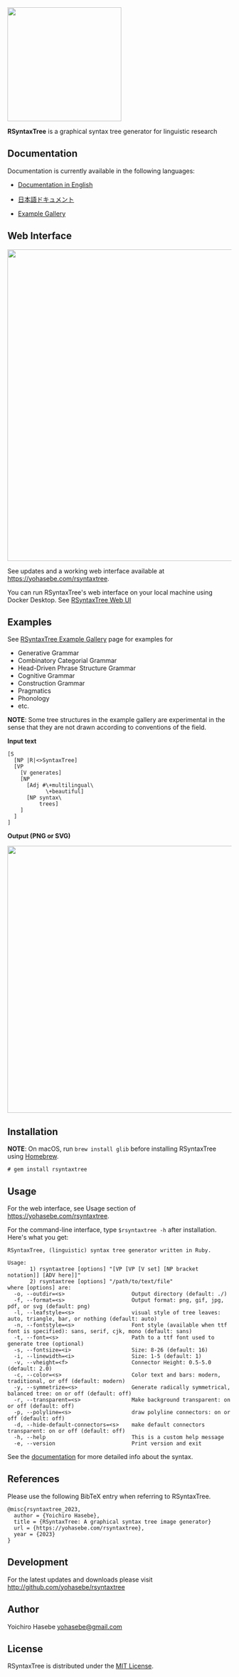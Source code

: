 <img src='https://github.com/yohasebe/rsyntaxtree/blob/master/img/rsyntaxtree.png?raw=true' style='width: 256px;' />

**RSyntaxTree** is a graphical syntax tree generator for linguistic research 

## Documentation

Documentation is currently available in the following languages:

- [Documentation in English](https://yohasebe.github.io/rsyntaxtree/documentation)
- [日本語ドキュメント](https://yohasebe.github.io/rsyntaxtree/documentation_ja)

- [Example Gallery](https://yohasebe.github.io/rsyntaxtree/examples)
## Web Interface

<img src='https://github.com/yohasebe/rsyntaxtree/blob/master/img/rsyntaxtree-web-screenshot.png?raw=true' width='700px'/>

See updates and a working web interface available at <https://yohasebe.com/rsyntaxtree>.

You can run RSyntaxTree's web interface on your local machine using Docker Desktop. See [RSyntaxTree Web UI](https://github.com/yohasebe/rsyntaxtree_web)

## Examples

See [RSyntaxTree Example Gallery](https://yohasebe.github.io/rsyntaxtree/examples) page for examples for

- Generative Grammar
- Combinatory Categorial Grammar
- Head-Driven Phrase Structure Grammar
- Cognitive Grammar
- Construction Grammar
- Pragmatics
- Phonology
- etc.

**NOTE**: Some tree structures in the example gallery are experimental in the sense that they are not drawn according to conventions of the field.

**Input text**

```text
[S
  [NP |R|<>SyntaxTree]
  [VP
    [V generates]
    [NP
      [Adj #\+multilingual\
            \+beautiful]
      [NP syntax\
          trees]
    ]
  ]
]
```

**Output (PNG or SVG)**

<img src='https://github.com/yohasebe/rsyntaxtree/blob/master/img/sample.png?raw=true' width='600' />

## Installation

**NOTE**: On macOS, run `brew install glib` before installing RSyntaxTree using [Homebrew](https://brew.sh/).

`# gem install rsyntaxtree`

## Usage

For the web interface, see Usage section of <https://yohasebe.com/rsyntaxtree>.

For the command-line interface, type `$rsyntaxtree -h` after installation. Here's what you get:

```text
RSyntaxTree, (linguistic) syntax tree generator written in Ruby.

Usage:
       1) rsyntaxtree [options] "[VP [VP [V set] [NP bracket notation]] [ADV here]]"
       2) rsyntaxtree [options] "/path/to/text/file"
where [options] are:
  -o, --outdir=<s>                     Output directory (default: ./)
  -f, --format=<s>                     Output format: png, gif, jpg, pdf, or svg (default: png)
  -l, --leafstyle=<s>                  visual style of tree leaves: auto, triangle, bar, or nothing (default: auto)
  -n, --fontstyle=<s>                  Font style (available when ttf font is specified): sans, serif, cjk, mono (default: sans)
  -t, --font=<s>                       Path to a ttf font used to generate tree (optional)
  -s, --fontsize=<i>                   Size: 8-26 (default: 16)
  -i, --linewidth=<i>                  Size: 1-5 (default: 1)
  -v, --vheight=<f>                    Connector Height: 0.5-5.0 (default: 2.0)
  -c, --color=<s>                      Color text and bars: modern, traditional, or off (default: modern)
  -y, --symmetrize=<s>                 Generate radically symmetrical, balanced tree: on or off (default: off)
  -r, --transparent=<s>                Make background transparent: on or off (default: off)
  -p, --polyline=<s>                   draw polyline connectors: on or off (default: off)
  -d, --hide-default-connectors=<s>    make default connectors transparent: on or off (default: off)
  -h, --help                           This is a custom help message
  -e, --version                        Print version and exit
```

See the [documentation](https://yohasebe.github.io/rsyntaxtree/documentation) for more detailed info about the syntax.

## References

Please use the following BibTeX entry when referring to RSyntaxTree.

```
@misc{rsyntaxtree_2023,
  author = {Yoichiro Hasebe},
  title = {RSyntaxTree: A graphical syntax tree image generator}
  url = {https://yohasebe.com/rsyntaxtree},
  year = {2023}
}
```

## Development

For the latest updates and downloads please visit <http://github.com/yohasebe/rsyntaxtree>

## Author

Yoichiro Hasebe <yohasebe@gmail.com>

## License

RSyntaxTree is distributed under the [MIT License](http://www.opensource.org/licenses/mit-license.php).

